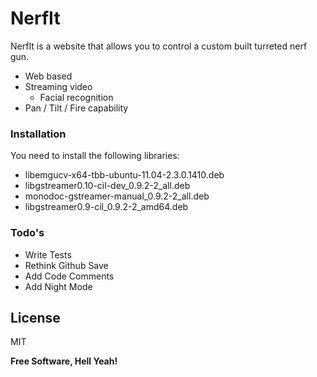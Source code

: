 # NerfIt

NerfIt is a website that allows you to control a custom built turreted nerf gun.

  - Web based
  - Streaming video
    - Facial recognition 
  - Pan / Tilt / Fire capability

### Installation

You need to install the following libraries:
  - libemgucv-x64-tbb-ubuntu-11.04-2.3.0.1410.deb
  - libgstreamer0.10-cil-dev_0.9.2-2_all.deb
  - monodoc-gstreamer-manual_0.9.2-2_all.deb
  - libgstreamer0.9-cil_0.9.2-2_amd64.deb
  

### Todo's

 - Write Tests
 - Rethink Github Save
 - Add Code Comments
 - Add Night Mode

License
----

MIT


**Free Software, Hell Yeah!**

